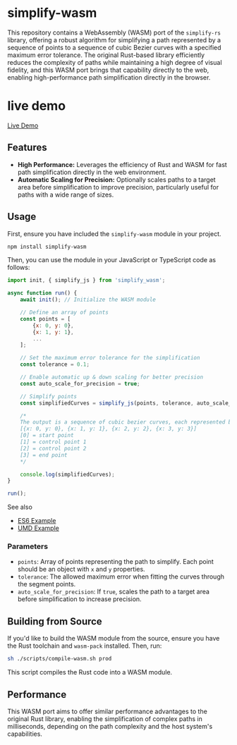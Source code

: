 # simplify-wasm

This repository contains a WebAssembly (WASM) port of the `simplify-rs` library, offering a robust algorithm for simplifying a path represented by a sequence of points to a sequence of cubic Bezier curves with a specified maximum error tolerance. The original Rust-based library efficiently reduces the complexity of paths while maintaining a high degree of visual fidelity, and this WASM port brings that capability directly to the web, enabling high-performance path simplification directly in the browser.

# live demo
[Live Demo](https://eriksom.github.io/simplify-rs/simplify-wasm/examples/es/)

## Features

- **High Performance:** Leverages the efficiency of Rust and WASM for fast path simplification directly in the web environment.
- **Automatic Scaling for Precision:** Optionally scales paths to a target area before simplification to improve precision, particularly useful for paths with a wide range of sizes.

## Usage

First, ensure you have included the `simplify-wasm` module in your project.
```bash
npm install simplify-wasm
```

Then, you can use the module in your JavaScript or TypeScript code as follows:


```javascript
import init, { simplify_js } from 'simplify_wasm';

async function run() {
    await init(); // Initialize the WASM module

    // Define an array of points
    const points = [
        {x: 0, y: 0},
        {x: 1, y: 1},
        ...
    ];

    // Set the maximum error tolerance for the simplification
    const tolerance = 0.1;

    // Enable automatic up & down scaling for better precision
    const auto_scale_for_precision = true;

    // Simplify points
    const simplifiedCurves = simplify_js(points, tolerance, auto_scale_for_precision);

    /*
    The output is a sequence of cubic bezier curves, each represented by 4 points:
    [{x: 0, y: 0}, {x: 1, y: 1}, {x: 2, y: 2}, {x: 3, y: 3}]
    [0] = start point
    [1] = control point 1
    [2] = control point 2
    [3] = end point
    */

    console.log(simplifiedCurves);
}

run();
```

See also
- [ES6 Example](https://github.com/ErikSom/simplify-rs/blob/master/simplify-wasm/examples/es/index.html)
- [UMD Example](https://github.com/ErikSom/simplify-rs/blob/master/simplify-wasm/examples/umd/index.html)

### Parameters

- `points`: Array of points representing the path to simplify. Each point should be an object with `x` and `y` properties.
- `tolerance`: The allowed maximum error when fitting the curves through the segment points.
- `auto_scale_for_precision`: If `true`, scales the path to a target area before simplification to increase precision.

## Building from Source

If you'd like to build the WASM module from the source, ensure you have the Rust toolchain and `wasm-pack` installed. Then, run:

```bash
sh ./scripts/compile-wasm.sh prod
```

This script compiles the Rust code into a WASM module.

## Performance

This WASM port aims to offer similar performance advantages to the original Rust library, enabling the simplification of complex paths in milliseconds, depending on the path complexity and the host system's capabilities.

